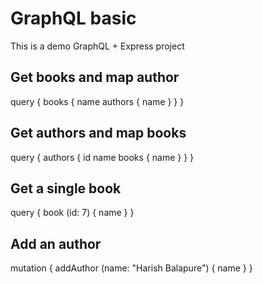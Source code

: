 # GraphQL basic
This is a demo GraphQL + Express project

## Get books and map author
query {
	books {
    name
    authors {
      name
    }
  }
}

## Get authors and map books
query {
	authors {
    id
    name
    books {
      name
    }
  }
}

## Get a single book
query {
  book (id: 7) {
    name
  }
}

## Add an author
mutation {
	addAuthor (name: "Harish Balapure") {
    name
  }
}